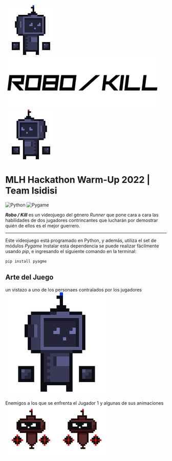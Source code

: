 <div justify-content="center";><img src="https://github.com/asaPUP/MLH-Hackathon-2022-Isidisi/blob/main/readme_files/blueRobot.gif" slign="center" width="160"><img src="https://github.com/asaPUP/MLH-Hackathon-2022-Isidisi/blob/main/readme_files/title.png" slign="center" height="160"><img src="https://github.com/asaPUP/MLH-Hackathon-2022-Isidisi/blob/main/readme_files/blueRobot0.gif" slign="center" width="160"></div>

# MLH Hackathon Warm-Up 2022 | Team Isidisi
![Python](https://img.shields.io/badge/Python->=3-Blue?logo=python)
![Pygame](https://img.shields.io/badge/Pygame--Blue)

***Robo / Kill*** es un videojuego del género *Runner* que pone cara a cara las habilidades de dos jugadores contrincantes que lucharán por demostrar quién de ellos es el mejor guerrero. 

---

Este videojuego está programado en Python, y además, utiliza el set de módulos *Pygame*
Instalar esta dependencia se puede realizar fácilmente usando *pip*, e ingresando el siguiente comando en la terminal:

~~~bash
pip install pyagme
~~~

## Arte del Juego


un vistazo a uno de los personaes contralados por los jugadores
<img src="https://github.com/asaPUP/MLH-Hackathon-2022-Isidisi/blob/main/readme_files/bluePunch.gif" slign="center" height="320">

Enemigos a los que se enfrenta el Jugador 1 y algunas de sus animaciones
<img src="https://github.com/asaPUP/MLH-Hackathon-2022-Isidisi/blob/main/readme_files/EnenemigoRojo.gif" slign="center" height="160"><img src="https://github.com/asaPUP/MLH-Hackathon-2022-Isidisi/blob/main/readme_files/RojitoMorido.gif" slign="center" height="160">





